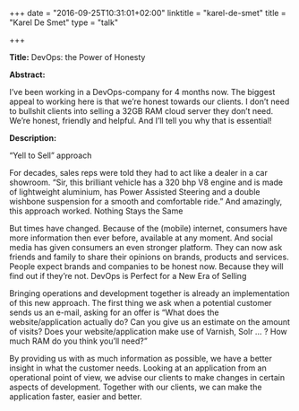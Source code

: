 +++
date = "2016-09-25T10:31:01+02:00"
linktitle = "karel-de-smet"
title = "Karel De Smet"
type = "talk"

+++

<div class="span-15  ">
  <div class="span-15  last ">
  <p><strong>Title:</strong>
DevOps: the Power of Honesty
</p>


<p><strong>Abstract:</strong></p>
I’ve been working in a DevOps-company for 4 months now. The biggest appeal to working here is that we’re honest towards our clients. I don’t need to bullshit clients into selling a 32GB RAM cloud server they don’t need. We’re honest, friendly and helpful. And I’ll tell you why that is essential!
<p>

</p>

<p><strong>Description:</strong></p>

<p>

“Yell to Sell” approach

For decades, sales reps were told they had to act like a dealer in a car showroom. “Sir, this brilliant vehicle has a 320 bhp V8 engine and is made of lightweight aluminium, has Power Assisted Steering and a double wishbone suspension for a smooth and comfortable ride.” And amazingly, this approach worked.
Nothing Stays the Same

But times have changed. Because of the (mobile) internet, consumers have more information then ever before, available at any moment. And social media has given consumers an even stronger platform. They can now ask friends and family to share their opinions on brands, products and services. People expect brands and companies to be honest now. Because they will find out if they’re not.
DevOps is Perfect for a New Era of Selling

Bringing operations and development together is already an implementation of this new approach. The first thing we ask when a potential customer sends us an e-mail, asking for an offer is “What does the website/application actually do? Can you give us an estimate on the amount of visits? Does your website/application make use of Varnish, Solr … ? How much RAM do you think you’ll need?”

By providing us with as much information as possible, we have a better insight in what the customer needs. Looking at an application from an operational point of view, we advise our clients to make changes in certain aspects of development. Together with our clients, we can make the application faster, easier and better.
</p>


  </div>
</div>

